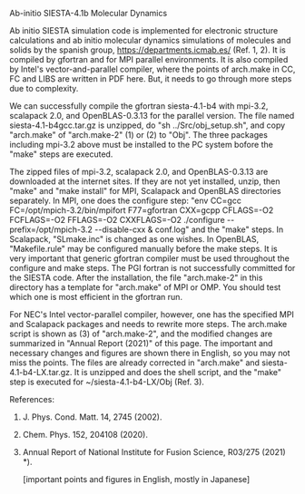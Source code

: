 Ab-initio SIESTA-4.1b Molecular Dynamics

Ab initio SIESTA simulation code is implemented for electronic structure calculations and ab initio molecular dynamics simulations of molecules and solids by the spanish group, https://departments.icmab.es/ (Ref. 1, 2). It is compiled by gfortran and for MPI parallel environments. It is also compiled by Intel's vector-and-parallel compiler, where the points of arch.make in CC, FC and LIBS are written in PDF here. But, it needs to go through more steps due to complexity.

We can successfully compile the gfortran siesta-4.1-b4 with mpi-3.2, scalapack 2.0, and OpenBLAS-0.3.13 for the parallel version. The file named siesta-4.1-b4gcc.tar.gz is unzipped, do "sh ../Src/obj_setup.sh", and copy "arch.make" of "arch.make-2" (1) or (2) to "Obj". The three packages including mpi-3.2 above must be installed to the PC system bofore the "make" steps are executed.

The zipped files of mpi-3.2, scalapack 2.0, and OpenBLAS-0.3.13 are downloaded at the internet sites. If they are not yet installed, unzip, then "make" and "make install" for MPI, Scalapack and OpenBLAS directories separately. In MPI, one does the configure step: "env CC=gcc FC=/opt/mpich-3.2/bin/mpifort F77=gfortran CXX=gcpp CFLAGS=-O2 FCFLAGS=-O2 FFLAGS=-O2 CXXFLAGS=-O2 ./configure --prefix=/opt/mpich-3.2 --disable-cxx & conf.log" and the "make" steps. In Scalapack, "SLmake.inc" is changed as one wishes. In OpenBLAS, "Makefile.rule" may be configured manually before the make steps. It is very important that generic gfortran compiler must be used throughout the configure and make steps. The PGI fortran is not successfully committed for the SIESTA code. After the installation, the file "arch.make-2" in this directory has a template for "arch.make" of MPI or OMP. You should test which one is most efficient in the gfortran run.

For NEC's Intel vector-parallel compiler, however, one has the specified MPI and Scalapack packages and needs to rewrite more steps. The arch.make script is shown as (3) of "arch.make-2", and the modified changes are summarized in "Annual Report (2021)" of this page. The important and necessary changes and figures are shown there in English, so you may not miss the points. The files are already corrected in "arch.make" and siesta-4.1-b4-LX.tar.gz. It is unzipped and does the shell script, and the "make" step is executed for ~/siesta-4.1-b4-LX/Obj (Ref. 3).

References:

1. J. Phys. Cond. Matt. 14, 2745 (2002).
2. Chem. Phys. 152, 204108 (2020).
3. Annual Report of National Institute for Fusion Science, R03/275 (2021) *).

   [important points and figures in English, mostly in Japanese]


